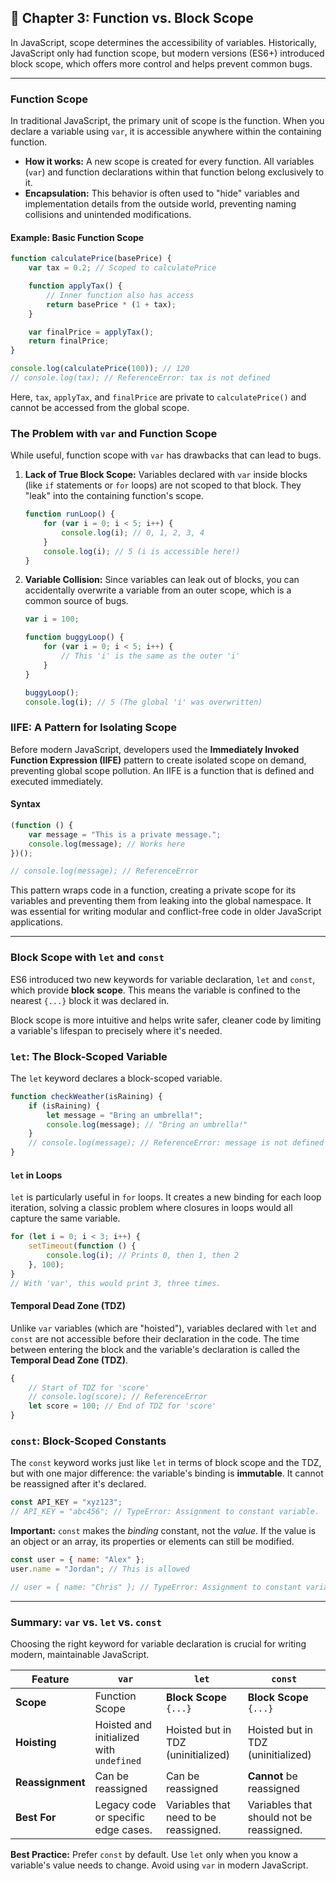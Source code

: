 ## 📝 Chapter 3: Function vs. Block Scope

In JavaScript, scope determines the accessibility of variables. Historically, JavaScript only had function scope, but modern versions (ES6+) introduced block scope, which offers more control and helps prevent common bugs.

---

### Function Scope

In traditional JavaScript, the primary unit of scope is the function. When you declare a variable using `var`, it is accessible anywhere within the containing function.

-   **How it works:** A new scope is created for every function. All variables (`var`) and function declarations within that function belong exclusively to it.
-   **Encapsulation:** This behavior is often used to "hide" variables and implementation details from the outside world, preventing naming collisions and unintended modifications.

#### Example: Basic Function Scope

```javascript
function calculatePrice(basePrice) {
    var tax = 0.2; // Scoped to calculatePrice

    function applyTax() {
        // Inner function also has access
        return basePrice * (1 + tax);
    }

    var finalPrice = applyTax();
    return finalPrice;
}

console.log(calculatePrice(100)); // 120
// console.log(tax); // ReferenceError: tax is not defined
```

Here, `tax`, `applyTax`, and `finalPrice` are private to `calculatePrice()` and cannot be accessed from the global scope.

### The Problem with `var` and Function Scope

While useful, function scope with `var` has drawbacks that can lead to bugs.

1.  **Lack of True Block Scope:** Variables declared with `var` inside blocks (like `if` statements or `for` loops) are not scoped to that block. They "leak" into the containing function's scope.

    ```javascript
    function runLoop() {
        for (var i = 0; i < 5; i++) {
            console.log(i); // 0, 1, 2, 3, 4
        }
        console.log(i); // 5 (i is accessible here!)
    }
    ```

2.  **Variable Collision:** Since variables can leak out of blocks, you can accidentally overwrite a variable from an outer scope, which is a common source of bugs.

    ```javascript
    var i = 100;

    function buggyLoop() {
        for (var i = 0; i < 5; i++) {
            // This 'i' is the same as the outer 'i'
        }
    }

    buggyLoop();
    console.log(i); // 5 (The global 'i' was overwritten)
    ```

### IIFE: A Pattern for Isolating Scope

Before modern JavaScript, developers used the **Immediately Invoked Function Expression (IIFE)** pattern to create isolated scope on demand, preventing global scope pollution. An IIFE is a function that is defined and executed immediately.

#### Syntax

```javascript
(function () {
    var message = "This is a private message.";
    console.log(message); // Works here
})();

// console.log(message); // ReferenceError
```

This pattern wraps code in a function, creating a private scope for its variables and preventing them from leaking into the global namespace. It was essential for writing modular and conflict-free code in older JavaScript applications.

---

### Block Scope with `let` and `const`

ES6 introduced two new keywords for variable declaration, `let` and `const`, which provide **block scope**. This means the variable is confined to the nearest `{...}` block it was declared in.

Block scope is more intuitive and helps write safer, cleaner code by limiting a variable's lifespan to precisely where it's needed.

### `let`: The Block-Scoped Variable

The `let` keyword declares a block-scoped variable.

```javascript
function checkWeather(isRaining) {
    if (isRaining) {
        let message = "Bring an umbrella!";
        console.log(message); // "Bring an umbrella!"
    }
    // console.log(message); // ReferenceError: message is not defined
}
```

#### `let` in Loops

`let` is particularly useful in `for` loops. It creates a new binding for each loop iteration, solving a classic problem where closures in loops would all capture the same variable.

```javascript
for (let i = 0; i < 3; i++) {
    setTimeout(function () {
        console.log(i); // Prints 0, then 1, then 2
    }, 100);
}
// With 'var', this would print 3, three times.
```

#### Temporal Dead Zone (TDZ)

Unlike `var` variables (which are "hoisted"), variables declared with `let` and `const` are not accessible before their declaration in the code. The time between entering the block and the variable's declaration is called the **Temporal Dead Zone (TDZ)**.

```javascript
{
    // Start of TDZ for 'score'
    // console.log(score); // ReferenceError
    let score = 100; // End of TDZ for 'score'
}
```

### `const`: Block-Scoped Constants

The `const` keyword works just like `let` in terms of block scope and the TDZ, but with one major difference: the variable's binding is **immutable**. It cannot be reassigned after it's declared.

```javascript
const API_KEY = "xyz123";
// API_KEY = "abc456"; // TypeError: Assignment to constant variable.
```

**Important:** `const` makes the _binding_ constant, not the _value_. If the value is an object or an array, its properties or elements can still be modified.

```javascript
const user = { name: "Alex" };
user.name = "Jordan"; // This is allowed

// user = { name: "Chris" }; // TypeError: Assignment to constant variable.
```

---

### Summary: `var` vs. `let` vs. `const`

Choosing the right keyword for variable declaration is crucial for writing modern, maintainable JavaScript.

| Feature          | `var`                                    | `let`                                 | `const`                                  |
| ---------------- | ---------------------------------------- | ------------------------------------- | ---------------------------------------- |
| **Scope**        | Function Scope                           | **Block Scope** `{...}`               | **Block Scope** `{...}`                  |
| **Hoisting**     | Hoisted and initialized with `undefined` | Hoisted but in TDZ (uninitialized)    | Hoisted but in TDZ (uninitialized)       |
| **Reassignment** | Can be reassigned                        | Can be reassigned                     | **Cannot** be reassigned                 |
| **Best For**     | Legacy code or specific edge cases.      | Variables that need to be reassigned. | Variables that should not be reassigned. |

**Best Practice:** Prefer `const` by default. Use `let` only when you know a variable's value needs to change. Avoid using `var` in modern JavaScript.

